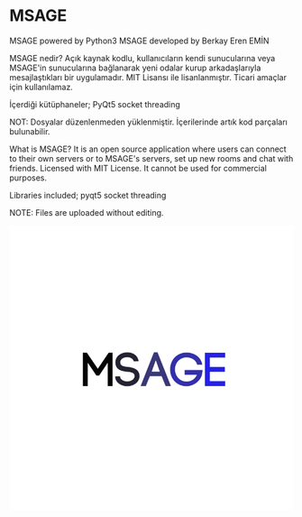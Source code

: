 # MSAGE
MSAGE powered by Python3
MSAGE developed by Berkay Eren EMİN

MSAGE nedir?
Açık kaynak kodlu, kullanıcıların kendi sunucularına veya MSAGE'in sunucularına bağlanarak yeni odalar kurup arkadaşlarıyla mesajlaştıkları bir uygulamadır. MIT Lisansı ile lisanlanmıştır. Ticari amaçlar için kullanılamaz. 

İçerdiği kütüphaneler;
PyQt5
socket 
threading

NOT: Dosyalar düzenlenmeden yüklenmiştir. İçerilerinde artık kod parçaları bulunabilir.

What is MSAGE?
It is an open source application where users can connect to their own servers or to MSAGE's servers, set up new rooms and chat with friends. Licensed with MIT License. It cannot be used for commercial purposes.

Libraries included;
pyqt5
socket
threading

NOTE: Files are uploaded without editing.


![alt text](https://github.com/Berkayerenemin/msage/blob/master/MSAGE.png)
